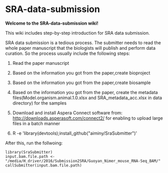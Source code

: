 # SRA-data-submission

**Welcome to the SRA-data-submission wiki!**

This wiki includes step-by-step introduction for SRA data submission. 

SRA data submission is a tedious process. The submitter needs to read the whole paper manuscript that the biologists will publish and perform data curation. So the process usually include the following steps:

1. Read the paper manuscript

1. Based on the information you got from the paper,create bioproject

1. Based on the information you got from the paper,create biosample

1. Based on the information you got from the paper, create the metadata files(Model.organism.animal.1.0.xlsx and SRA_metadata_acc.xlsx in data directory) for the samples

1. Download and install Aspera Connect software from: http://downloads.asperasoft.com/connect2/ for enabling to upload large files in a batch manner

1. R -e 'library(devtools);install_github("aiminy/SraSubmitter")'

After this, run the follwoing:

```{r}
library(SraSubmitter)
input.bam.file.path <- "/media/H_driver/2016/Submission2SRA/Guoyan_Nimer_mouse_RNA-Seq_BAM/"
callSubmitter(input.bam.file.path)
```

